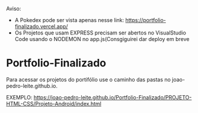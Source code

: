 
 Aviso:
 - A Pokedex pode ser vista apenas nesse link: https://portfolio-finalizado.vercel.app/
 - Os Projetos que usam EXPRESS precisam ser abertos no VisualStudio Code usando o NODEMON no app.js(Consgiguirei dar deploy em breve

# Portfolio-Finalizado
 Para acessar os projetos do portifólio use o caminho das pastas no joao-pedro-leite.github.io.
 
 EXEMPLO:
 https://joao-pedro-leite.github.io/Portfolio-Finalizado/PROJETO-HTML-CSS/Projeto-Android/index.html
 
 

